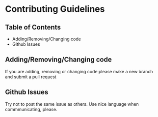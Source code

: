 # Contributing Guidelines

## Table of Contents
+ Adding/Removing/Changing code
+ Github Issues

## Adding/Removing/Changing code
If you are adding, removing or changing code please make a new branch and submit a pull request

## Github Issues
Try not to post the same issue as others. Use nice language when commmunicating, please. 
